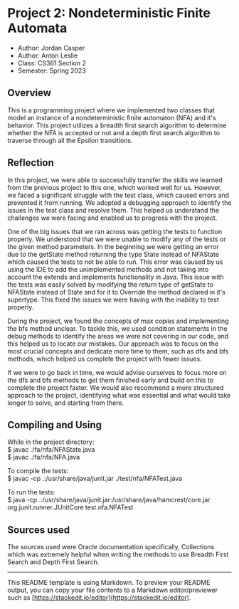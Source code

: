 # Project 2: Nondeterministic Finite Automata

* Author: Jordan Casper
* Author: Anton Leslie
* Class: CS361 Section 2
* Semester: Spring 2023

## Overview

This is a programming project where we implemented two classes that model an instance of a nondeterministic finite 
automaton (NFA) and it's behavior. This project utilizes a breadth first search algorithm to determine whether 
the NFA is accepted or not and a depth first search algorithm to traverse through all the Epsilon transitions.


## Reflection

In this project, we were able to successfully transfer the skills we learned from the previous project to this one,
which worked well for us. However, we faced a significant struggle with the test class, 
which caused errors and prevented it from running. 
We adopted a debugging approach to identify the issues in the test class and resolve them. 
This helped us understand the challenges we were facing and enabled us to progress with the project.

One of the big issues that we ran across was getting the tests to function properly. We understood that
we were unable to modify any of the tests or the given method parameters. In the beginning we were getting an error
due to the getState method returning the type State instead of NFAState which caused the tests to not be able to run. 
This error was caused by us using the IDE to add the unimplemented methods and not taking into account the extends
and implements functionality in Java. This issue with the tests was easily solved by modifying the return type 
of getState to NFAState instead of State and for it to Override the method declared in it's supertype. This fixed
the issues we were having with the inability to test properly.

During the project, we found the concepts of max copies and implementing the bfs method unclear. 
To tackle this, we used condition statements in the debug methods to identify the areas we were not covering in our code, 
and this helped us to locate our mistakes. Our approach was to focus on the most crucial concepts and dedicate more time 
to them, such as dfs and bfs methods, which helped us complete the project with fewer issues.

If we were to go back in time, we would advise ourselves to focus more on the dfs and bfs methods 
to get them finished early and build on this to complete the project faster. 
We would also recommend a more structured approach to the project, 
identifying what was essential and what would take longer to solve, and starting from there.

## Compiling and Using

While in the project directory: <br>
$ javac ./fa/nfa/NFAState.java <br>
$ javac ./fa/nfa/NFA.java <br>

To compile the tests: <br>
$ javac -cp .:/usr/share/java/junit.jar ./test/nfa/NFATest.java <br>

To run the tests: <br>
$ java -cp .:/usr/share/java/junit.jar:/usr/share/java/hamcrest/core.jar org.junit.runner.JUnitCore test.nfa.NFATest <br>



## Sources used

The sources used were Oracle documentation specifically, Collections which was extremely helpful when
writing the methods to use Breadth First Search and Depth First Search.

----------
This README template is using Markdown. To preview your README output,
you can copy your file contents to a Markdown editor/previewer such
as [https://stackedit.io/editor](https://stackedit.io/editor).
